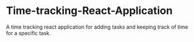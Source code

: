 # Time-tracking-React-Application
A time  tracking react application for adding tasks and keeping track of time for a specific task.
